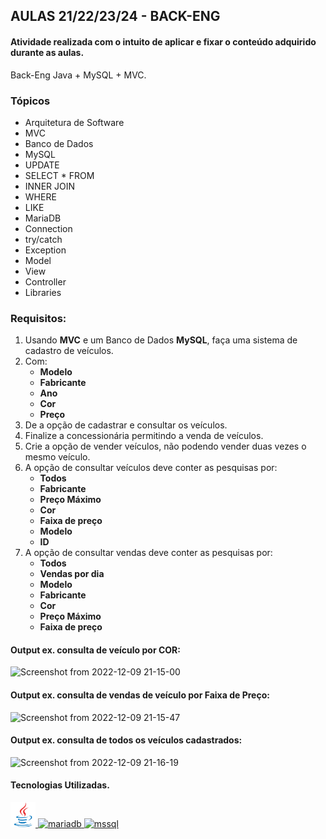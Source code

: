 <h2>AULAS 21/22/23/24 - BACK-ENG</h2>
<h4><p>Atividade realizada com o intuito de aplicar e fixar o conteúdo adquirido durante as aulas.</p></h4>
<p>Back-Eng Java + MySQL + MVC.</p>
<h3>Tópicos</h3>
<ul>
<li>Arquitetura de Software</li>
<li>MVC</li>
<li>Banco de Dados</li> 
<li>MySQL</li>
<li>UPDATE</li>
<li>SELECT * FROM</li>
<li>INNER JOIN</li>
<li>WHERE</li>
<li>LIKE</li>
<li>MariaDB</li>
<li>Connection</li>
<li>try/catch</li>
<li>Exception</li>
<li>Model</li>
<li>View</li>
<li>Controller</li>
<li>Libraries</li>
</ul>

<h3>Requisitos:</h3>
<ol>
  <li>Usando <b>MVC</b> e um Banco de Dados <b>MySQL</b>, faça uma sistema de cadastro de veículos.</li>
  <li>Com:
    <ul>
    <li> <b>Modelo</b> </li>    
    <li> <b>Fabricante</b> </li>
    <li> <b>Ano</b> </li>
    <li> <b>Cor</b> </li>
    <li> <b>Preço</b> </li>
    </ul>  
  </li>
  <li>De a opção de cadastrar e consultar os veículos.</li>
  <li>Finalize a concessionária permitindo a venda de veículos.</li>  
  <li>Crie a opção de vender veículos, não podendo vender duas vezes o mesmo veículo.</li>
  
<li>A opção de consultar veículos deve conter as pesquisas por:
    <ul>
    <li><b>Todos</b></li>
    <li><b>Fabricante</b></li>
    <li><b>Preço Máximo</b></li>      
    <li><b>Cor</b></li>
    <li><b>Faixa de preço</b></li>
    <li><b>Modelo</b></li>      
    <li><b>ID</b></li>
    </ul>  
  </li>
  <li>A opção de consultar vendas deve conter as pesquisas por:
    <ul>
    <li><b>Todos</b></li>
    <li><b>Vendas por dia</b></li> 
    <li><b>Modelo</b></li> 
    <li><b>Fabricante</b></li>
    <li><b>Cor</b></li>
    <li><b>Preço Máximo</b></li>
    <li><b>Faixa de preço</b></li>
    </ul>  
  </li>
</ol>


<h4>Output ex. consulta de veículo por COR:</h4> 

![Screenshot from 2022-12-09 21-15-00](https://user-images.githubusercontent.com/78119622/206816590-96f3f1b2-70f6-4364-985c-4f4372711b15.png)

<h4>Output ex. consulta de vendas de veículo por Faixa de Preço:</h4> 

![Screenshot from 2022-12-09 21-15-47](https://user-images.githubusercontent.com/78119622/206817003-41db6abf-c5cd-483c-89b9-300ffaa58e81.png)

<h4>Output ex. consulta de todos os veículos cadastrados:</h4> 

![Screenshot from 2022-12-09 21-16-19](https://user-images.githubusercontent.com/78119622/206817398-0b598b24-ac48-4d03-839a-510e6f5cf7c0.png)


<h4>Tecnologias Utilizadas.</h4>
 
<p align="left">
<a href="https://www.java.com" target="_blank" rel="noreferrer"> <img src="https://raw.githubusercontent.com/devicons/devicon/master/icons/java/java-original.svg" alt="java" width="40" height="40"/> </a> <a href="https://mariadb.org/" target="_blank" rel="noreferrer"> <img src="https://www.vectorlogo.zone/logos/mariadb/mariadb-icon.svg" alt="mariadb" width="40" height="40"/> </a> <a href="https://www.microsoft.com/en-us/sql-server" target="_blank" rel="noreferrer"> <img src="https://www.svgrepo.com/show/303229/microsoft-sql-server-logo.svg" alt="mssql" width="40" height="40"/> </a> </p> 

